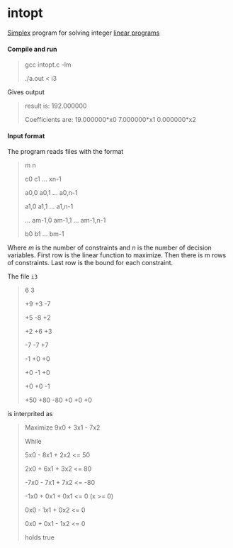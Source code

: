 # intopt

[Simplex](https://en.wikipedia.org/wiki/Simplex_algorithm) program for solving integer [linear programs](https://en.wikipedia.org/wiki/Linear_programming)

#### Compile and run

> gcc intopt.c -lm
>
> ./a.out < i3

Gives output

> result is: 192.000000
>
> Coefficients are: 19.000000\*x0 7.000000\*x1 0.000000\*x2

#### Input format

The program reads files with the format

> m  n
> 
> c0  c1  ...  xn-1
> 
> a0,0  a0,1  ...  a0,n-1
> 
> a1,0  a1,1  ... a1,n-1
> 
>   ...
> am-1,0  am-1,1  ...  am-1,n-1
> 
> b0  b1  ...  bm-1

Where *m* is the number of constraints and *n* is the number of decision variables. First row is the linear function to maximize. Then there is m rows of constraints. Last row is the bound for each constraint.

The file `i3`

> 6 3
> 
> +9 +3 -7
> 
> +5 -8 +2
> 
> +2 +6 +3
> 
> -7 -7 +7
> 
> -1 +0 +0
> 
> +0 -1 +0
> 
> +0 +0 -1
> 
> +50 +80 -80 +0 +0 +0

is interprited as 

> Maximize 9x0 + 3x1 - 7x2
> 
> While
> 
>   5x0 - 8x1 + 2x2 <= 50
> 
>   2x0 + 6x1 + 3x2 <= 80
> 
>   \-7x0 - 7x1 + 7x2 <= -80
> 
>   \-1x0 + 0x1 + 0x1 <= 0  (x >= 0)
>    
>   0x0 - 1x1 + 0x2 <= 0
> 
>   0x0 + 0x1 - 1x2 <= 0
> 
> holds true
